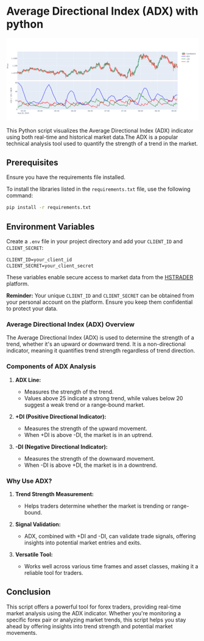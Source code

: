 #  Average Directional Index (ADX) with python

![adx](img/average_directional_index.png)

This Python script visualizes the  Average Directional Index (ADX) indicator using both real-time and historical market data.The ADX is a popular technical analysis tool used to quantify the strength of a trend in the market.

## Prerequisites

Ensure you have the requirements file installed.

To install the libraries listed in the `requirements.txt` file, use the following command:

```sh
pip install -r requirements.txt
```

## Environment Variables

Create a `.env` file in your project directory and add your `CLIENT_ID` and `CLIENT_SECRET`:

```env
CLIENT_ID=your_client_id
CLIENT_SECRET=your_client_secret
```

These variables enable secure access to market data from the [HSTRADER](https://staging.hstrader.com/login) platform.

**Reminder:**
Your unique `CLIENT_ID` and `CLIENT_SECRET` can be obtained from your personal account on the platform. Ensure you keep them confidential to protect your data.

### Average Directional Index (ADX) Overview

The Average Directional Index (ADX) is used to determine the strength of a trend, whether it's an upward or downward trend. It is a non-directional indicator, meaning it quantifies trend strength regardless of trend direction.

### Components of ADX Analysis

1. **ADX Line:**
   - Measures the strength of the trend.
   - Values above 25 indicate a strong trend, while values below 20 suggest a weak trend or a range-bound market.

2. **+DI (Positive Directional Indicator):**
   - Measures the strength of the upward movement.
   - When +DI is above -DI, the market is in an uptrend.

3. **-DI (Negative Directional Indicator):**
   - Measures the strength of the downward movement.
   - When -DI is above +DI, the market is in a downtrend.

### Why Use ADX?

1. **Trend Strength Measurement:**
   - Helps traders determine whether the market is trending or range-bound.

2. **Signal Validation:**
   - ADX, combined with +DI and -DI, can validate trade signals, offering insights into potential market entries and exits.

3. **Versatile Tool:**
   - Works well across various time frames and asset classes, making it a reliable tool for traders.

 
 ## Conclusion

This script offers a powerful tool for forex traders, providing real-time market analysis using the ADX indicator. Whether you're monitoring a specific forex pair or analyzing market trends, this script helps you stay ahead by offering insights into trend strength and potential market movements.